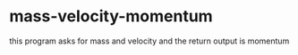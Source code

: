 # mass-velocity-momentum
this program asks for mass and velocity and the return output is momentum 
